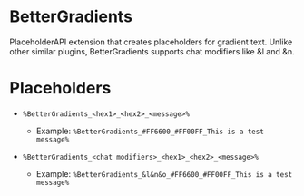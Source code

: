 # BetterGradients
PlaceholderAPI extension that creates placeholders for gradient text. Unlike other similar plugins, BetterGradients supports chat modifiers like &amp;l and &amp;n.

# Placeholders
- `%BetterGradients_<hex1>_<hex2>_<message>%`
  - Example: `%BetterGradients_#FF6600_#FF00FF_This is a test message%`

- `%BetterGradients_<chat modifiers>_<hex1>_<hex2>_<message>%`
  - Example: `%BetterGradients_&l&n&o_#FF6600_#FF00FF_This is a test message%`
